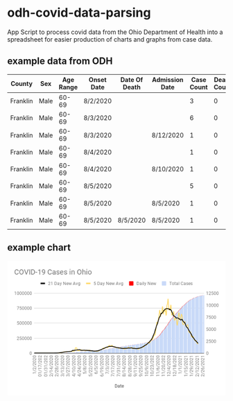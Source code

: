# odh-covid-data-parsing
App Script to process covid data from the Ohio Department of Health into a spreadsheet for easier production of charts and graphs from case data.

## example data from ODH
County|Sex|Age Range|Onset Date|Date Of Death|Admission Date|Case Count|Death Count|Hospitalized Count
------|---|---------|----------|-------------|--------------|----------|-----------|------------------
Franklin|Male|60-69|8/2/2020|||3|0|0
Franklin|Male|60-69|8/3/2020|||6|0|0
Franklin|Male|60-69|8/3/2020||8/12/2020|1|0|1
Franklin|Male|60-69|8/4/2020|||1|0|0
Franklin|Male|60-69|8/4/2020||8/10/2020|1|0|1
Franklin|Male|60-69|8/5/2020|||5|0|0
Franklin|Male|60-69|8/5/2020||8/5/2020|1|0|1
Franklin|Male|60-69|8/5/2020|8/5/2020|8/5/2020|1|0|1

## example chart
![Example Chart](https://github.com/baileybeez/odh-covid-data-parsing/blob/fe358232faf63bd55fa02797666d523c745a97c0/COVID-19%20Cases%20in%20Ohio.png)
